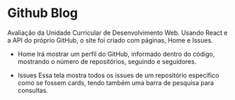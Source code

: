 # Github Blog

Avaliação da Unidade Curricular de Desenvolvimento Web.
Usando React e a API do próprio GitHub, o site foi criado com páginas, Home e Issues.

- Home
  Irá mostrar um perfil do GitHub, informado dentro do código, mostrando o número de repositórios, seguindo e seguidores.

- Issues
  Essa tela mostra todos os issues de um repositório específico como se fossem cards, tendo também uma barra de pesquisa para consultas.
